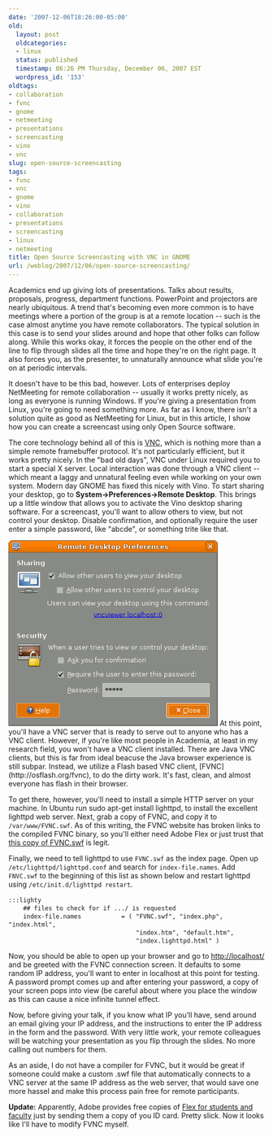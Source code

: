```yaml
---
date: '2007-12-06T18:26:00-05:00'
old:
  layout: post
  oldcategories:
  - linux
  status: published
  timestamp: 06:26 PM Thursday, December 06, 2007 EST
  wordpress_id: '153'
oldtags:
- collaboration
- fvnc
- gnome
- netmeeting
- presentations
- screencasting
- vino
- vnc
slug: open-source-screencasting
tags:
- fvnc
- vnc
- gnome
- vino
- collaboration
- presentations
- screencasting
- linux
- netmeeting
title: Open Source Screencasting with VNC in GNOME
url: /weblog/2007/12/06/open-source-screencasting/
---
```


Academics end up giving lots of presentations.  Talks about results, proposals, progress, department functions.  PowerPoint and projectors are nearly ubiquitous.  A trend that's becoming even more common is to have meetings where a portion of the group is at a remote location -- such is the case almost anytime you have remote collaborators.  The typical solution in this case is to send your slides around and hope that other folks can follow along.  While this works okay, it forces the people on the other end of the line to flip through slides all the time and hope they're on the right page.  It also forces you, as the presenter, to unnaturally announce what slide you're on at periodic intervals.

It doesn't have to be this bad, however.  Lots of enterprises deploy NetMeeting for remote collaboration -- usually it works pretty nicely, as long as everyone is running Windows.  If you're giving a presentation from Linux, you're going to need something more.  As far as I know, there isn't a solution quite as good as NetMeeting for Linux, but in this article, I show how you can create a screencast using only Open Source software.

The core technology behind all of this is [VNC](http://en.wikipedia.org/wiki/VNC), which is nothing more than a simple remote framebuffer protocol.  It's not particularly efficient, but it works pretty nicely.  In the "bad old days", VNC under Linux required you to start a special X server.  Local interaction was done through a VNC client -- which meant a laggy and unnatural feeling even while working on your own system.  Modern day GNOME has fixed this nicely with Vino.  To start sharing your desktop, go to **System->Preferences->Remote Desktop**.  This brings up a little window that allows you to activate the Vino desktop sharing software.  For a screencast, you'll want to allow others to view, but not control your desktop.  Disable confirmation, and optionally require the user enter a simple password, like "abcde", or something trite like that.

<img src="/weblog/media/2007/12/desktopSharingPreferences.png">
At this point, you'll have a VNC server that is ready to serve out to anyone who has a VNC client.  However, if you're like most people in Academia, at least in my research field, you won't have a VNC client installed.  There are Java VNC clients, but this is far from ideal beacuse the Java browser experience is still subpar.  Instead, we utilize a Flash based VNC client, [FVNC](http://osflash.org/fvnc), to do the dirty work.  It's fast, clean, and almost everyone has flash in their browser.

To get there, however, you'll need to install a simple HTTP server on your machine.  In Ubuntu run sudo apt-get install lighttpd, to install the excellent lighttpd web server.  Next, grab a copy of FVNC, and copy it to `/var/www/FVNC.swf`. As of this writing, the FVNC website has broken links to the compiled FVNC binary, so you'll either need Adobe Flex or just trust that [this copy of FVNC.swf](/resources/flash/FVNC.swf) is legit.

Finally, we need to tell lighttpd to use `FVNC.swf` as the index page.  Open up `/etc/lighttpd/lighttpd.conf` and search for `index-file.names`.  Add `FNVC.swf` to the beginning of this list as shown below and restart lighttpd using `/etc/init.d/lighttpd restart`.

    :::lighty
        ## files to check for if .../ is requested
        index-file.names           = ( "FVNC.swf", "index.php", "index.html",
                                       "index.htm", "default.htm",
                                       "index.lighttpd.html" )


Now, you should be able to open up your browser and go to [http://localhost/](http://localhost/) and be greeted with the FVNC connection screen.  It defaults to some random IP address, you'll want to enter in localhost at this point
for testing.  A password prompt comes up and after entering your password, a copy of your screen pops into view (be careful about where you place the window as this can cause a nice infinite tunnel effect.

Now, before giving your talk, if you know what IP you'll have, send around an email giving your IP address, and the instructions to enter the IP address in the form and the password.  With very little work, your remote colleagues will be watching your presentation as you flip through the slides.  No more calling out numbers for them.

As an aside, I do not have a compiler for FVNC, but it would be great if someone could make a custom .swf file that automatically connects to a VNC server at the same IP address as the web server, that would save one more hassel and make this process pain free for remote participants.

**Update:** Apparently, Adobe provides free copies of [Flex for students and faculty](http://www.adobe.com/products/flex/productinfo/faq/#flex_faculty) just by sending them a copy of you ID card.  Pretty slick.  Now it looks like I'll have to modify FVNC myself.